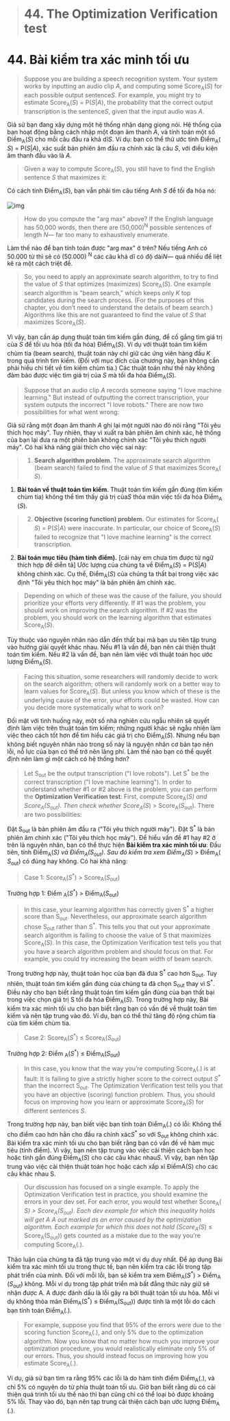 > # 44. The Optimization Verification test

# 44. Bài kiểm tra xác minh tối ưu

> Suppose you are building a speech recognition system. Your system works by inputting an audio clip ​*A*,​ and computing some Score​<sub>A​</sub>(​*S*) for each possible output sentence ​*S​*. For example, you might try to estimate Score​<sub>A​</sub>(​*S*) = P(​*S​*|​*A​*), the probability that the correct output transcription is the sentence ​*S*,​ given that the input audio was *​A*.

Giả sử bạn đang xây dựng một hệ thống nhận dạng giọng nói. Hệ thống của bạn hoạt động bằng cách nhập một đoạn âm thanh ​*A*,​ và tính toán một số Điểm​<sub>A​</sub>(​*S*) cho mỗi câu đầu ra khả dĩ ​*S​*. Ví dụ: bạn có thể thử ước tính Điểm​<sub>A​</sub>(​*S*) = P(​*S​*|​*A​*), xác suất bản phiên âm đầu ra chính xác là câu ​*S*,​ với điều kiện âm thanh đầu vào là *​A*.

> Given a way to compute Score​<sub>A​</sub>(​*S*), you still have to find the English sentence ​*S* that maximizes it:

Có cách tính Điểm​<sub>A​</sub>(​*S*), bạn vẫn phải tìm câu tiếng Anh *S* để tối đa hóa nó:

![img](../imgs/C44_01.png)

> How do you compute the "arg max" above? If the English language has 50,000 words, then there are (50,000)​<sup>N</sup> possible sentences of length ​*N*—​ far too many to exhaustively enumerate.

Làm thế nào để bạn tính toán được "arg max" ở trên? Nếu tiếng Anh có 50.000 từ thì sẽ có (50.000) ​<sup>N</sup> các câu khả dĩ có độ dài ​*N*—​ quá nhiều để liệt kê ra một cách triệt để.

> So, you need to apply an approximate search algorithm, to try to find the value of ​*S* that optimizes (maximizes) Score​<sub>A​</sub>(​*S*). One example search algorithm is "beam search," which keeps only ​*K* top candidates during the search process. (For the purposes of this chapter, you don’t need to understand the details of beam search.) Algorithms like this are not guaranteed to find the value of ​*S* ​that maximizes Score​<sub>A​</sub>(​*S*).

Vì vậy, bạn cần áp dụng thuật toán tìm kiếm gần đúng, để cố gắng tìm giá trị của ​*S* để tối ưu hóa (tối đa hóa) Điểm​<sub>A​</sub>(​*S*). Ví dụ với thuật toán tìm kiếm chùm tia (beam search), thuật toán này chỉ giữ các ứng viên hàng đầu ​*K* trong quá trình tìm kiếm. (Đối với mục đích của chương này, bạn không cần phải hiểu chi tiết về tìm kiếm chùm tia.) Các thuật toán như thế này không đảm bảo được việc tìm giá trị của ​*S*​ mà tối đa hóa Điểm​<sub>A​</sub>(​*S*).

> Suppose that an audio clip ​*A​* records someone saying "I love machine learning." But instead of outputting the correct transcription, your system outputs the incorrect "I love robots." There are now two possibilities for what went wrong:

Giả sử rằng một đoạn âm thanh ​*A​* ghi lại một người nào đó nói rằng "Tôi yêu thích học máy". Tuy nhiên, thay vì xuất ra bản phiên âm chính xác, hệ thống của bạn lại đưa ra một phiên bản không chính xác "Tôi yêu thích người máy". Có hai khả năng giải thích cho việc sai này:

> 1. **Search algorithm problem​**. The approximate search algorithm (beam search) failed to find the value of ​*S​* that maximizes Score​<sub>A​</sub>(​*S*).

1. **Bài toán về thuật toán tìm kiếm​**. Thuật toán tìm kiếm gần đúng (tìm kiếm chùm tia) không thể tìm thấy giá trị của ​*S​* thỏa mãn việc tối đa hóa Điểm​<sub>A​</sub>(​*S*).

> 2. **Objective (scoring function) problem.**​ Our estimates for Score​<sub>A​</sub>(​*S*) = P(​*S​*|​*A​*) were inaccurate. In particular, our choice of Score​<sub>A​</sub>(​*S*) failed to recognize that "I love machine learning" is the correct transcription.

2. **Bài toán mục tiêu (hàm tính điểm).** [cái này em chưa tìm được từ ngữ thích hợp để diễn tả] Ước lượng của chúng ta về Điểm​<sub>A​</sub>(​*S*) = P(​*S​*|​*A​*) không chính xác. Cụ thể, Điểm​<sub>A​</sub>(​*S*) của chúng ta thất bại trong việc xác định "Tôi yêu thích học máy" là bản phiên âm chính xác.

> Depending on which of these was the cause of the failure, you should prioritize your efforts very differently. If #1 was the problem, you should work on improving the search algorithm. If #2 was the problem, you should work on the learning algorithm that estimates Score​<sub>A​</sub>(​*S*).

Tùy thuộc vào nguyên nhân nào dẫn đến thất bại mà bạn ưu tiên tập trung vào hướng giải quyết khác nhau. Nếu #1 là vấn đề, bạn nên cải thiện thuật toán tìm kiếm. Nếu #2 là vấn đề, bạn nên làm việc với thuật toán học ước lượng Điểm​<sub>A​</sub>(​*S*).

> Facing this situation, some researchers will randomly decide to work on the search algorithm; others will randomly work on a better way to learn values for Score​<sub>A​</sub>(​*S*). But unless you know which of these is the underlying cause of the error, your efforts could be
> wasted. How can you decide more systematically what to work on?
 
Đối mặt với tình huống này, một số nhà nghiên cứu ngẫu nhiên sẽ quyết định làm việc trên thuật toán tìm kiếm; những người khác sẽ ngẫu nhiên làm việc theo cách tốt hơn để tìm hiểu các giá trị cho Điểm​<sub>A​</sub>(​*S*). Nhưng nếu bạn không biết nguyên nhân nào trong số này là nguyên nhân cơ bản tạo nên lỗi, nỗ lực của bạn có thể trở nên lãng phí. Làm thế nào bạn có thể quyết định nên làm gì một cách có hệ thống hơn?


> Let S​<sub>out</sub> be the output transcription ("I love robots"). Let S<sup>\*</sup> be the correct transcription ("I love machine learning"). In order to understand whether #1 or #2 above is the problem, you can perform the ​**Optimization Verification test​**: First, compute Score​<sub>A​</sub>(​*S*<sup>*</sup>) and Score​<sub>A​</sub>(​*S*<sub>out</sub>). Then check whether Score​<sub>A​</sub>(​*S*<sup>*</sup>) > Score​<sub>A​</sub>(​*S*<sub>out</sub>). There are two possibilities:

Đặt S​<sub>out</sub> là bản phiên âm đầu ra ("Tôi yêu thích người máy"). Đặt S<sup>\*</sup> là bản phiên âm chính xác ("Tôi yêu thích học máy"). Để hiểu vấn đề #1 hay #2 ở trên là nguyên nhân, bạn có thể thực hiện **Bài kiểm tra xác minh tối ưu**: Đầu tiên, tính Điểm​<sub>A​</sub>(​*S*<sup>*</sup>) và Điểm​<sub>A​</sub>(​*S*<sub>out</sub>). Sau đó kiểm tra xem Điểm​<sub>A​</sub>(​*S*<sup>*</sup>) > Điểm​<sub>A​</sub>(​*S*<sub>out</sub>) có đúng hay không. Có hai khả năng:

> Case 1: Score​<sub>A​</sub>(​*S*<sup>*</sup>) > Score​<sub>A​</sub>(​*S*<sub>out</sub>)

Trường hợp 1: Điểm ​<sub>A​</sub>(​*S*<sup>\*</sup>) > Điểm ​<sub>A​</sub>(​*S*<sub>out</sub>)

> In this case, your learning algorithm has correctly given S<sup>\*</sup> a higher score than S​<sub>out</sub>.​ Nevertheless, our approximate search algorithm chose S​<sub>out</sub> rather than S<sup>\*</sup>. This tells you that out ​your approximate search algorithm is failing to choose the value of S that maximizes Score​<sub>A​</sub>(​*S*). In this case, the Optimization Verification test tells you that you have a search algorithm problem and should focus on that. For example, you could try increasing the beam width of beam search.

Trong trường hợp này, thuật toán học của bạn đã đưa S<sup>\*</sup> cao hơn S​<sub>out</sub>.​ Tuy nhiên, thuật toán tìm kiếm gần đúng của chúng ta đã chọn S​<sub>out</sub> thay vì S<sup>\*</sup>. Điều này cho bạn biết rằng thuật toán tìm kiếm gần đúng của bạn thất bại trong việc chọn giá trị S tối đa hóa Điểm​<sub>A​</sub>(​*S*). Trong trường hợp này, Bài kiểm tra xác minh tối ưu cho bạn biết rằng bạn có vấn đề về thuật toán tìm kiếm và nên tập trung vào đó. Ví dụ, bạn có thể thử tăng độ rộng chùm tia của tìm kiếm chùm tia.

> Case 2: Score​<sub>A​</sub>(​*S*<sup>\*</sup>) ≤ Score​<sub>A​</sub>(​*S*<sub>out</sub>)

Trường hợp 2: Điểm ​<sub>A​</sub>(​*S*<sup>\*</sup>) ≤ Điểm ​<sub>A​</sub>(​*S*<sub>out</sub>)

> In this case, you know that the way you’re computing Score​<sub>A​</sub>(.) is at fault: It is failing to give a strictly higher score to the correct output ​*S*<sup>\*</sup> than the incorrect ​S​<sub>out</sub>. The Optimization Verification test tells you that you have an objective (scoring) function problem. Thus, you should focus on improving how you learn or approximate Score​<sub>A​</sub>(​*S*) for different sentences ​*S​*.

Trong trường hợp này, bạn biết việc bạn tính toán Điểm​<sub>A​</sub>(.) có lỗi: Không thể cho điểm cao hơn hẳn cho đầu ra chính xác ​*S*<sup>\*</sup> so với ​S​<sub>out</sub> không chính xác. Bài kiểm tra xác minh tối ưu cho bạn biết rằng bạn có vấn đề về hàm mục tiêu (tính điểm). Vì vậy, bạn nên tập trung vào việc cải thiện cách bạn học hoặc tính gần đúng Điểm​<sub>A​</sub>(​*S*) cho các câu khác nhau ​*S​*. Vì vậy, bạn nên tập trung vào việc cải thiện thuật toán học hoặc cách xấp xỉ Điểm​A​(​S) cho các câu khác nhau ​S​.

> Our discussion has focused on a single example. To apply the Optimization Verification test in practice, you should examine the errors in your dev set. For each error, you would test whether Score​<sub>A​</sub>(​*S*<sup>*</sup>) > Score​<sub>A​</sub>(​*S*<sub>out</sub>). Each dev example for which this inequality holds will get A​ A​ out​ marked as an error caused by the optimization algorithm. Each example for which this does not hold (Score​<sub>A​</sub>(​S<sup>*</sup>) ≤ Score​<sub>A​</sub>(​S<sub>out</sub>)) gets counted as a mistake due to the way you’re computing Score​<sub>A​</sub>(.).

Thảo luận của chúng ta đã tập trung vào một ví dụ duy nhất. Để áp dụng Bài kiểm tra xác minh tối ưu trong thực tế, bạn nên kiểm tra các lỗi trong tập phát triển của mình. Đối với mỗi lỗi, bạn sẽ kiểm tra xem Điểm​<sub>A​</sub>(​*S*<sup>*</sup>) > Điểm​<sub>A​</sub>(​*S*<sub>out</sub>) không. Mỗi ví dụ trong tập phát triển mà bất đẳng thức này giữ sẽ nhận được A​. A​ được đánh dấu là lỗi gây ra bởi thuật toán tối ưu hóa. Mỗi ví dụ không thỏa mãn Điểm​<sub>A​</sub>(​S<sup>\*</sup>) ≤ Điểm​<sub>A​</sub>(​S<sub>out</sub>)) được tính là một lỗi do cách bạn tính toán Điểm​<sub>A​</sub>(.).

> For example, suppose you find that 95% of the errors were due to the scoring function Score​<sub>A​</sub>(.), and only 5% due to the optimization algorithm. Now you know that no matter how much you improve your optimization procedure, you would realistically eliminate only 5% of our errors. Thus, you should instead focus on improving how you estimate Score​<sub>A​</sub>(.).

Ví dụ, giả sử bạn tìm ra rằng 95% các lỗi là do hàm tính điểm Điểm​<sub>A​</sub>(.), và chỉ 5% có nguyên do từ phía thuật toán tối ưu. Giờ bạn biết rằng dù có cải thiện quá trình tối ưu thế nào thì bạn cũng chỉ có thể loại bỏ được khoảng 5% lỗi. Thay vào đó, bạn nên tạp trung cải thiện cách bạn ước lượng Điểm​<sub>A​</sub>(.).
